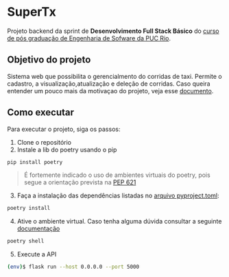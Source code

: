 # SuperTx
Projeto backend da sprint de **Desenvolvimento Full Stack Básico** do [curso de pós graduação de Engenharia de Sofware da PUC Rio](https://especializacao.ccec.puc-rio.br/especializacao/engenharia-de-software).

## Objetivo do projeto
Sistema web que possibilita o gerencialmento do corridas de taxi. Permite o cadastro, a visualização,atualização e deleção de corridas. Caso queira entender um pouco mais da motivaçao do projeto, veja esse [documento](https://github.com/camilaccb/BuddyConnect-Backend/blob/main/motivacao-projeto.md).

## Como executar
Para executar o projeto, siga os passos:
1. Clone o repositório
2. Instale a lib do poetry usando o pip
```bash
pip install poetry
```

> É fortemente indicado o uso de ambientes virtuais do poetry, pois segue a orientação prevista na [PEP 621](https://peps.python.org/pep-0621/) 
3. Faça a instalação das dependências listadas no [arquivo pyproject.toml](https://github.com/camilaccb/BuddyConnect-Backend/blob/main/pyproject.toml):

```bash
poetry install
```
4. Ative o ambiente virtual. Caso tenha alguma dúvida consultar a seguinte [documentação](https://python-poetry.org/docs/basic-usage/#:~:text=shell%0Awhich%20python-,Activating%20the%20virtual%20environment,-The%20easiest%20way)

```bash
poetry shell
```

5. Execute a API

```bash
(env)$ flask run --host 0.0.0.0 --port 5000
```



